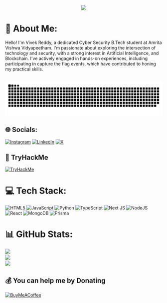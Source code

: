 <div align="center"><img src="https://readme-typing-svg.herokuapp.com?font=Dosis&size=35&pause=500&random=false&width=435&lines=Hi,+I'm+Vivek;A+Cyber+Security+Enthusiast;A+Web+Developer;" />
</div>


# 💫 About Me:
Hello! I'm Vivek Reddy, a dedicated Cyber Security B.Tech student at Amrita Vishwa Vidyapeetham. I'm passionate about exploring the intersection of technology and security, with a strong interest in Artificial Intelligence, and Blockchain. I've actively engaged in hands-on experiences, including participating in capture the flag events, which have contributed to honing my practical skills.
<br><br>
<div align="center">
<picture>
  <source media="(prefers-color-scheme: dark)" srcset="https://raw.githubusercontent.com/dhivijit/dhivijit/output/github-contribution-grid-snake-dark.svg">
  <source media="(prefers-color-scheme: light)" srcset="https://raw.githubusercontent.com/dhivijit/dhivijit/output/github-contribution-grid-snake.svg">
  <img alt="github contribution grid snake animation" src="https://raw.githubusercontent.com/dhivijit/dhivijit/output/github-contribution-grid-snake.svg">
</picture>
</div>


## 🌐 Socials:
[![Instagram](https://img.shields.io/badge/Instagram-E4405F?style=for-the-badge&logo=instagram&logoColor=white)](https://instagram.com/dhivijit) [![LinkedIn](https://img.shields.io/badge/LinkedIn-0077B5?style=for-the-badge&logo=linkedin&logoColor=white)](https://www.linkedin.com/in/vivekreddy06/) [![X](https://img.shields.io/badge/X-000000?style=for-the-badge&logo=x&logoColor=white)](https://x.com/Vivekreddy_9036)


## 🚩 TryHackMe
[![TryHackMe](https://thm-kohl.vercel.app/)](https://tryhackme.com/p/vivekreddy006)


# 💻 Tech Stack:
![HTML5](https://img.shields.io/badge/html5-%23E34F26.svg?style=for-the-badge&logo=html5&logoColor=white) ![JavaScript](https://img.shields.io/badge/javascript-%23323330.svg?style=for-the-badge&logo=javascript&logoColor=%23F7DF1E) ![Python](https://img.shields.io/badge/python-3670A0?style=for-the-badge&logo=python&logoColor=ffdd54) ![TypeScript](https://img.shields.io/badge/typescript-%23007ACC.svg?style=for-the-badge&logo=typescript&logoColor=white) ![Next JS](https://img.shields.io/badge/Next-black?style=for-the-badge&logo=next.js&logoColor=white) ![NodeJS](https://img.shields.io/badge/node.js-6DA55F?style=for-the-badge&logo=node.js&logoColor=white) ![React](https://img.shields.io/badge/react-%2320232a.svg?style=for-the-badge&logo=react&logoColor=%2361DAFB) ![MongoDB](https://img.shields.io/badge/MongoDB-%234ea94b.svg?style=for-the-badge&logo=mongodb&logoColor=white) ![Prisma](https://img.shields.io/badge/Prisma-3982CE?style=for-the-badge&logo=Prisma&logoColor=white)
# 📊 GitHub Stats:
![](https://github-readme-stats.vercel.app/api?username=vivekreddy9036&theme=dark&hide_border=false&include_all_commits=false&count_private=false)<br/>
![](https://github-readme-streak-stats.herokuapp.com/?user=vivekreddy9036&theme=dark&hide_border=false)<br/>
![](https://github-readme-stats.vercel.app/api/top-langs/?username=vivekreddy9036&theme=dark&hide_border=false&include_all_commits=false&count_private=false&layout=compact)

  ## 💰 You can help me by Donating
  [![BuyMeACoffee](https://img.shields.io/badge/Buy%20Me%20a%20Coffee-ffdd00?style=for-the-badge&logo=buy-me-a-coffee&logoColor=black)](https://buymeacoffee.com/vivekreddy9036) 
